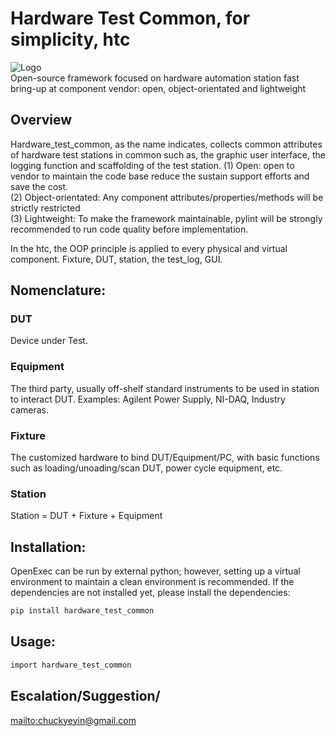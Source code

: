 # Hardware Test Common, for simplicity, htc

![Logo](https://github.com/chuckyin/htc/blob/master/logo/Logo.png)\
Open-source framework focused on hardware automation station fast bring-up at component vendor: open, object-orientated and lightweight

## Overview
Hardware_test_common, as the name indicates, collects common attributes of hardware test stations in common such as, the graphic user interface, the logging function and scaffolding of the test station.
(1) Open: open to vendor to maintain the code base reduce the sustain support efforts and save the cost. \
(2) Object-orientated: Any component attributes/properties/methods will be strictly restricted \
(3) Lightweight: To make the framework maintainable, pylint will be strongly recommended to run code quality before implementation.

In the htc, the OOP principle is applied to every physical and virtual component. Fixture, DUT, station, the test_log, GUI.

## Nomenclature:
### DUT
Device under Test. 

### Equipment
The third party, usually off-shelf standard instruments to be used in station to interact DUT. Examples: Agilent Power Supply, NI-DAQ, Industry cameras. 

### Fixture
The customized hardware to bind DUT/Equipment/PC, with basic functions such as loading/unoading/scan DUT, power cycle equipment, etc. 

### Station
Station = DUT + Fixture + Equipment

## Installation:
OpenExec can be run by external python; however, setting up a virtual environment to maintain a clean environment is recommended. If the dependencies are not installed yet, please install the dependencies:
```sh
pip install hardware_test_common
```

## Usage:

``` sh
import hardware_test_common
```


## Escalation/Suggestion/
[mailto:chuckyeyin@gmail.com](mailto:chuckyeyin@gmail.com)

